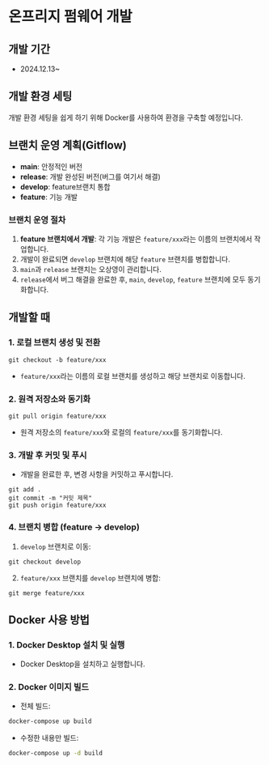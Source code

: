 # 온프리지 펌웨어 개발

## 개발 기간
- 2024.12.13~

## 개발 환경 세팅
개발 환경 세팅을 쉽게 하기 위해 Docker를 사용하여 환경을 구축할 예정입니다.

## 브랜치 운영 계획(Gitflow)

- **main**: 안정적인 버전
- **release**: 개발 완성된 버전(버그를 여기서 해결)
- **develop**: feature브랜치 통합
- **feature**: 기능 개발

### 브랜치 운영 절차

1. **feature 브랜치에서 개발**: 각 기능 개발은 `feature/xxx`라는 이름의 브랜치에서 작업합니다.
2. 개발이 완료되면 `develop` 브랜치에 해당 `feature` 브랜치를 병합합니다.
3. `main`과 `release` 브랜치는 오상영이 관리합니다.
4. `release`에서 버그 해결을 완료한 후, `main`, `develop`, `feature` 브랜치에 모두 동기화합니다.

## 개발할 때

### 1. 로컬 브랜치 생성 및 전환

```
git checkout -b feature/xxx
```

- `feature/xxx`라는 이름의 로컬 브랜치를 생성하고 해당 브랜치로 이동합니다.

### 2. 원격 저장소와 동기화

```
git pull origin feature/xxx
```

- 원격 저장소의 `feature/xxx`와 로컬의 `feature/xxx`를 동기화합니다.

### 3. 개발 후 커밋 및 푸시

- 개발을 완료한 후, 변경 사항을 커밋하고 푸시합니다.

```
git add .
git commit -m "커밋 제목"
git push origin feature/xxx
```


### 4. 브랜치 병합 (feature → develop)

1. `develop` 브랜치로 이동:

```
git checkout develop
```

2. `feature/xxx` 브랜치를 `develop` 브랜치에 병합:

```
git merge feature/xxx
```

## Docker 사용 방법

### 1. Docker Desktop 설치 및 실행
- Docker Desktop을 설치하고 실행합니다.

### 2. Docker 이미지 빌드

- 전체 빌드:

```bash
docker-compose up build
```

- 수정한 내용만 빌드:

```bash
docker-compose up -d build
```
